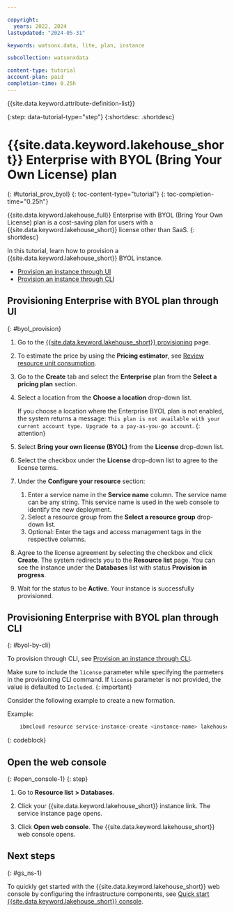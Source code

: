 ```yaml
---

copyright:
  years: 2022, 2024
lastupdated: "2024-05-31"

keywords: watsonx.data, lite, plan, instance

subcollection: watsonxdata

content-type: tutorial
account-plan: paid
completion-time: 0.25h
---
```



{{site.data.keyword.attribute-definition-list}}


{:step: data-tutorial-type="step"}
{:shortdesc: .shortdesc}


# {{site.data.keyword.lakehouse_short}} Enterprise with BYOL (Bring Your Own License) plan
{: #tutorial_prov_byol}
{: toc-content-type="tutorial"}
{: toc-completion-time="0.25h"}

{{site.data.keyword.lakehouse_full}} Enterprise with BYOL (Bring Your Own License) plan is a cost-saving plan for users with a {{site.data.keyword.lakehouse_short}} license other than SaaS.
{: shortdesc}

In this tutorial, learn how to provision a {{site.data.keyword.lakehouse_short}} BYOL instance.

* [Provision an instance through UI](#byol_provision)
* [Provision an instance through CLI](#byol-by-cli)

## Provisioning Enterprise with BYOL plan through UI
{: #byol_provision}

1. Go to the [{{site.data.keyword.lakehouse_short}} provisioning](https://cloud.ibm.com/watsonxdata) page.
1. To estimate the price by using the **Pricing estimator**, see [Review resource unit consumption](../watsonxdata/getting-started.md#review-resource-unit-consumption).
1. Go to the **Create** tab and select the **Enterprise** plan from the **Select a pricing plan** section.
1. Select a location from the **Choose a location** drop-down list.

   If you choose a location where the Enterprise BYOL plan is not enabled, the system returns a message: `This plan is not available with your current account type. Upgrade to a pay-as-you-go account`.
   {: attention}

1. Select **Bring your own license (BYOL)** from the **License** drop-down list.
1. Select the checkbox under the **License** drop-down list to agree to the license terms.
1. Under the **Configure your resource** section:
   1. Enter a service name in the **Service name** column. The service name can be any string. This service name is used in the web console to identify the new deployment.
   1. Select a resource group from the **Select a resource group** drop-down list.
   1. Optional: Enter the tags and access management tags in the respective columns.
1. Agree to the license agreement by selecting the checkbox and click **Create**. The system redirects you to the **Resource list** page. You can see the instance under the **Databases** list with status **Provision in progress**.
1. Wait for the status to be **Active**. Your instance is successfully provisioned.

## Provisioning Enterprise with BYOL plan through CLI
{: #byol-by-cli}


To provision through CLI, see [Provision an instance through CLI](watsonxdata?topic=watsonxdata-getting-started_1#create-by-cli).


Make sure to include the `license` parameter while specifying the parmeters in the provisioning CLI command. If `license` parameter is not provided, the value is defaulted to `Included`.
{: important}

Consider the following example to create a new formation.


Example:


```bash
    ibmcloud resource service-instance-create <instance-name> lakehouse lakehouse-enterprise us-south -g Default -p '{"datacenter": "ibm:us-south:dal", "license": "byol"}'
```
{: codeblock}

## Open the web console
{: #open_console-1}
{: step}

1. Go to **Resource list** **>** **Databases**.

2. Click your {{site.data.keyword.lakehouse_short}} instance link. The service instance page opens.

3. Click **Open web console**. The {{site.data.keyword.lakehouse_short}} web console opens.

    <!-- 1. Log in to the console with your IBMid and password. The {{site.data.keyword.lakehouse_short}} web console opens. -->

## Next steps
{: #gs_ns-1}

To quickly get started with the {{site.data.keyword.lakehouse_short}} web console by configuring the infrastructure components, see [Quick start {{site.data.keyword.lakehouse_short}} console](watsonxdata?topic=watsonxdata-quick_start).
